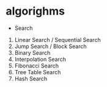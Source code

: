 # algorighms

* Search
1. Linear Search / Sequential Search
2. Jump Search / Block Search
3. Binary Search
4. Interpolation Search
5. Fibonacci Search
6. Tree Table Search
7. Hash Search
